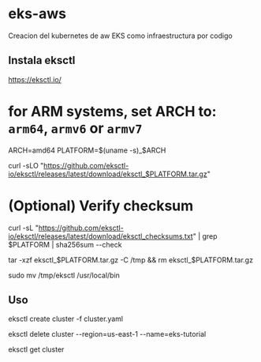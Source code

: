 # eks-aws
Creacion del kubernetes de aw  EKS como infraestructura por codigo

## Instala eksctl
https://eksctl.io/

# for ARM systems, set ARCH to: `arm64`, `armv6` or `armv7`
ARCH=amd64
PLATFORM=$(uname -s)_$ARCH

curl -sLO "https://github.com/eksctl-io/eksctl/releases/latest/download/eksctl_$PLATFORM.tar.gz"

# (Optional) Verify checksum
curl -sL "https://github.com/eksctl-io/eksctl/releases/latest/download/eksctl_checksums.txt" | grep $PLATFORM | sha256sum --check

tar -xzf eksctl_$PLATFORM.tar.gz -C /tmp && rm eksctl_$PLATFORM.tar.gz

sudo mv /tmp/eksctl /usr/local/bin


## Uso

eksctl create cluster -f cluster.yaml

eksctl delete cluster --region=us-east-1 --name=eks-tutorial

eksctl get cluster
